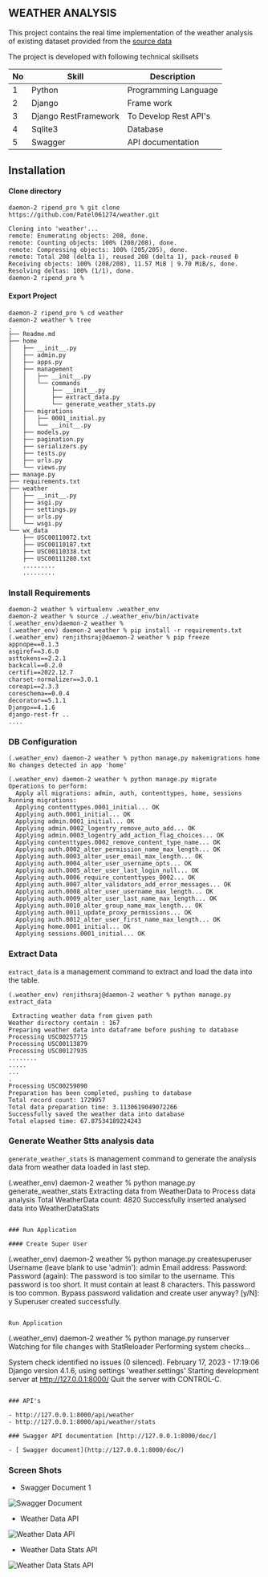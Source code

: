 ## WEATHER ANALYSIS

This project contains the real time implementation of the weather analysis 
of existing dataset provided from the [source data](https://github.com/corteva/code-challenge-template/blob/main/wx_data/)

The project is developed with following technical skillsets

| No  |  Skill |  Description |
| ------------ | ------------ | ------------ |
|  1 | Python  |  Programming Language |
|  2 |  Django |  Frame work |
|  3 |  Django RestFramework |  To Develop Rest API's |
|  4 |  Sqlite3 |   Database|
| 5  |  Swagger |   API documentation|



## Installation

#### Clone directory
```
daemon-2 ripend_pro % git clone https://github.com/Patel061274/weather.git 

Cloning into 'weather'...
remote: Enumerating objects: 208, done.
remote: Counting objects: 100% (208/208), done.
remote: Compressing objects: 100% (205/205), done.
remote: Total 208 (delta 1), reused 208 (delta 1), pack-reused 0
Receiving objects: 100% (208/208), 11.57 MiB | 9.70 MiB/s, done.
Resolving deltas: 100% (1/1), done.
daemon-2 ripend_pro % 
```
#### Export Project 

```
daemon-2 ripend_pro % cd weather
daemon-2 weather % tree
.
├── Readme.md
├── home
│   ├── __init__.py
│   ├── admin.py
│   ├── apps.py
│   ├── management
│   │   ├── __init__.py
│   │   └── commands
│   │       ├── __init__.py
│   │       ├── extract_data.py
│   │       └── generate_weather_stats.py
│   ├── migrations
│   │   ├── 0001_initial.py
│   │   └── __init__.py
│   ├── models.py
│   ├── pagination.py
│   ├── serializers.py
│   ├── tests.py
│   ├── urls.py
│   └── views.py
├── manage.py
├── requirements.txt
├── weather
│   ├── __init__.py
│   ├── asgi.py
│   ├── settings.py
│   ├── urls.py
│   └── wsgi.py
└── wx_data
    ├── USC00110072.txt
    ├── USC00110187.txt
    ├── USC00110338.txt
    ├── USC00111280.txt
    .........
    .........
```

### Install Requirements

```
daemon-2 weather % virtualenv .weather_env
daemon-2 weather % source ./.weather_env/bin/activate
(.weather_env)daemon-2 weather %
(.weather_env) daemon-2 weather % pip install -r requirements.txt
(.weather_env) renjithsraj@daemon-2 weather % pip freeze
appnope==0.1.3
asgiref==3.6.0
asttokens==2.2.1
backcall==0.2.0
certifi==2022.12.7
charset-normalizer==3.0.1
coreapi==2.3.3
coreschema==0.0.4
decorator==5.1.1
Django==4.1.6
django-rest-fr ..
....
```

### DB Configuration

```
(.weather_env) daemon-2 weather % python manage.py makemigrations home
No changes detected in app 'home'

(.weather_env) daemon-2 weather % python manage.py migrate
Operations to perform:
  Apply all migrations: admin, auth, contenttypes, home, sessions
Running migrations:
  Applying contenttypes.0001_initial... OK
  Applying auth.0001_initial... OK
  Applying admin.0001_initial... OK
  Applying admin.0002_logentry_remove_auto_add... OK
  Applying admin.0003_logentry_add_action_flag_choices... OK
  Applying contenttypes.0002_remove_content_type_name... OK
  Applying auth.0002_alter_permission_name_max_length... OK
  Applying auth.0003_alter_user_email_max_length... OK
  Applying auth.0004_alter_user_username_opts... OK
  Applying auth.0005_alter_user_last_login_null... OK
  Applying auth.0006_require_contenttypes_0002... OK
  Applying auth.0007_alter_validators_add_error_messages... OK
  Applying auth.0008_alter_user_username_max_length... OK
  Applying auth.0009_alter_user_last_name_max_length... OK
  Applying auth.0010_alter_group_name_max_length... OK
  Applying auth.0011_update_proxy_permissions... OK
  Applying auth.0012_alter_user_first_name_max_length... OK
  Applying home.0001_initial... OK
  Applying sessions.0001_initial... OK
```

### Extract Data

`extract_data` is a management command to extract and load the data into the table. 

```
(.weather_env) renjithsraj@daemon-2 weather % python manage.py extract_data

 Extracting weather data from given path
Weather directory contain : 167
Preparing weather data into dataframe before pushing to database
Processing USC00257715
Processing USC00113879
Processing USC00127935
........
.....
...
.
Processing USC00259090
Preparation has been completed, pushing to database
Total record count: 1729957
Total data preparation time: 3.1130619049072266
Successfully saved the weather data into database
Total elapsed time: 67.87534189224243
```

### Generate Weather Stts analysis data

`generate_weather_stats` is management command to generate the analysis data from weather data loaded in last step.

(.weather_env) daemon-2 weather % python manage.py generate_weather_stats
Extracting data from WeatherData to Process data analysis
Total WeatherData count: 4820
Successfully inserted analysed data into WeatherDataStats
```

### Run Application

#### Create Super User

```
(.weather_env) daemon-2 weather % python manage.py createsuperuser
Username (leave blank to use 'admin'): admin
Email address: 
Password: 
Password (again): 
The password is too similar to the username.
This password is too short. It must contain at least 8 characters.
This password is too common.
Bypass password validation and create user anyway? [y/N]: y
Superuser created successfully.
```

Run Application

```
(.weather_env) daemon-2 weather % python manage.py runserver
Watching for file changes with StatReloader
Performing system checks...

System check identified no issues (0 silenced).
February 17, 2023 - 17:19:06
Django version 4.1.6, using settings 'weather.settings'
Starting development server at http://127.0.0.1:8000/
Quit the server with CONTROL-C.
```

### API's

- http://127.0.0.1:8000/api/weather
- http://127.0.0.1:8000/api/weather/stats

### Swagger API documentation [http://127.0.0.1:8000/doc/]

- [ Swagger document](http://127.0.0.1:8000/doc/)

```

### Screen Shots

- Swagger Document 1

![Swagger Document](https://github.com/Patel061274/weather/blob/main/pics/Screenshot%202023-02-17%20at%208.27.39%20PM.png)


- Weather Data API

![Weather Data API](https://github.com/Patel061274/weather/blob/main/pics/Screenshot%202023-02-17%20at%208.28.21%20PM.png)

- Weather Data Stats API

![Weather Data Stats API](https://github.com/Patel061274/weather/blob/main/pics/Screenshot%202023-02-17%20at%208.28.21%20PM.png)











